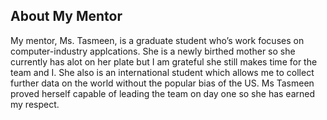 ## About My Mentor

My mentor, Ms. Tasmeen, is a graduate student who’s work focuses on computer-industry applcations. She is a newly birthed mother so she currently has alot on her plate but I am grateful she still makes time for the team and I. She also is an international student which allows me to collect further data on the world without the popular bias of the US. Ms Tasmeen proved herself capable of leading the team on day one so she has earned my respect.


